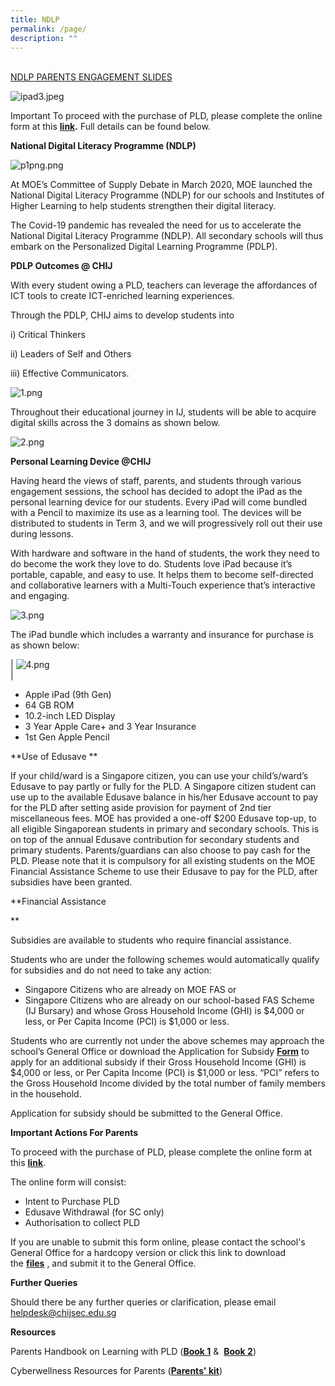 ```yaml
---
title: NDLP
permalink: /page/
description: ""
---
```

[  
NDLP PARENTS ENGAGEMENT SLIDES](https://www.chijsec.edu.sg/qql/slot/u521/PDLP/2022/NDLPslide.pdf)  
  
![ipad3.jpeg](https://www.chijsec.edu.sg/qql/slot/u521/PDLP/ipad3.jpeg)  
  
Important To proceed with the purchase of PLD, please complete the online form at this **[link](https://go.gov.sg/pdlpadmin).** Full details can be found below.  
  
**National Digital Literacy Programme (NDLP)**  

![p1png.png](https://www.chijsec.edu.sg/qql/slot/u521/PDLP/p1png.png)  

At MOE’s Committee of Supply Debate in March 2020, MOE launched the National Digital Literacy Programme (NDLP) for our schools and Institutes of Higher Learning to help students strengthen their digital literacy.   

  

The Covid-19 pandemic has revealed the need for us to accelerate the National Digital Literacy Programme (NDLP). All secondary schools will thus embark on the Personalized Digital Learning Programme (PDLP).

**PDLP Outcomes @ CHIJ**  

With every student owing a PLD, teachers can leverage the affordances of ICT tools to create ICT-enriched learning experiences. 

Through the PDLP, CHIJ aims to develop students into 

i) Critical Thinkers

ii) Leaders of Self and Others

iii) Effective Communicators. 

  

![1.png](https://www.chijsec.edu.sg/qql/slot/u521/PDLP/1.png)

  
Throughout their educational journey in IJ, students will be able to acquire digital skills across the 3 domains as shown below.   


![2.png](https://www.chijsec.edu.sg/qql/slot/u521/PDLP/2.png)  

**Personal Learning Device @CHIJ**  


Having heard the views of staff, parents, and students through various engagement sessions, the school has decided to adopt the iPad as the personal learning device for our students. Every iPad will come bundled with a Pencil to maximize its use as a learning tool. The devices will be distributed to students in Term 3, and we will progressively roll out their use during lessons.

  

With hardware and software in the hand of students, the work they need to do become the work they love to do. Students love iPad because it’s portable, capable, and easy to use. It helps them to become self-directed and collaborative learners with a Multi-Touch experience that’s interactive and engaging. 

  

![3.png](https://www.chijsec.edu.sg/qql/slot/u521/PDLP/3.png)  

The iPad bundle which includes a warranty and insurance for purchase is as shown below:  

  

| ![4.png](https://www.chijsec.edu.sg/qql/slot/u521/PDLP/4.png)  
 |   
* Apple iPad (9th Gen)
* 64 GB ROM
* 10.2-inch LED Display 
* 3 Year Apple Care+ and 3 Year Insurance
* 1st Gen Apple Pencil

**Use of Edusave **

If your child/ward is a Singapore citizen, you can use your child’s/ward’s Edusave to pay partly or fully for the PLD. A Singapore citizen student can use up to the available Edusave balance in his/her Edusave account to pay for the PLD after setting aside provision for payment of 2nd tier miscellaneous fees. MOE has provided a one-off $200 Edusave top-up, to all eligible Singaporean students in primary and secondary schools. This is on top of the annual Edusave contribution for secondary students and primary students. Parents/guardians can also choose to pay cash for the PLD. Please note that it is compulsory for all existing students on the MOE Financial Assistance Scheme to use their Edusave to pay for the PLD, after subsidies have been granted.  
  

**Financial Assistance  
  
**

Subsidies are available to students who require financial assistance. 

Students who are under the following schemes would automatically qualify for subsidies and do not need to take any action:        

*   Singapore Citizens who are already on MOE FAS or 
*   Singapore Citizens who are already on our school-based FAS Scheme (IJ Bursary) and whose Gross Household Income (GHI) is $4,000 or less, or Per Capita Income (PCI) is $1,000 or less.   

Students who are currently not under the above schemes may approach the school’s General Office or download the Application for Subsidy **[Form](https://www.chijsec.edu.sg/qql/slot/u521/PDLP/Annex%20D.pdf)** to apply for an additional subsidy if their Gross Household Income (GHI) is $4,000 or less, or Per Capita Income (PCI) is $1,000 or less. “PCI” refers to the Gross Household Income divided by the total number of family members in the household. 

Application for subsidy should be submitted to the General Office.   

**Important Actions For Parents**

  

To proceed with the purchase of PLD, please complete the online form at this [**link**](https://go.gov.sg/pdlpadmin). 

  

The online form will consist:   

*   Intent to Purchase PLD 
*   Edusave Withdrawal (for SC only)     
*   Authorisation to collect PLD 

  

If you are unable to submit this form online, please contact the school's General Office for a hardcopy version or click this link to download the **[files](https://www.chijsec.edu.sg/qql/slot/u521/PDLP/2022/Intentform22.pdf)** , and submit it to the General Office.

  

**Further Queries**

  

Should there be any further queries or clarification, please email <helpdesk@chijsec.edu.sg>  

  

**Resources**

Parents Handbook on Learning with PLD ([**Book 1**](https://www.chijsec.edu.sg/qql/slot/u521/PDLP/ParentHB1.pdf) &  [**Book 2**](https://www.chijsec.edu.sg/qql/slot/u521/PDLP/ParentHB2.pdf))

  

Cyberwellness Resources for Parents ([**Parents' kit**](https://www.chijsec.edu.sg/qql/slot/u521/PDLP/cybwellness4uchild.pdf))
